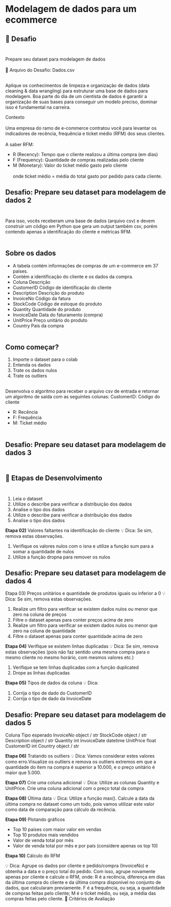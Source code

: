 # Modelagem de dados para um ecommerce

## 🚀 Desafio <br><br>
Prepare seu dataset para modelagem de dados <br><br>
📎 Arquivo do Desafio: Dados.csv <br><br>

Aplique os conhecimentos de limpeza e organização de dados 
(data cleaning & data wrangling) para estruturar uma base de
dados para modelagem. Boa parte do dia de um cientista de
dados é garantir a organização de suas bases para conseguir
um modelo preciso, dominar isso é fundamental na carreira.


Contexto <br><br>
Uma empresa do ramo de e-commerce contratou você para levantar os
indicadores de recência, frequência e ticket médio (RFM) dos seus clientes. <br><br>
A saber RFM:
- R (Recency): Tempo que o cliente realizou a última compra (em dias)
- F (Frequency): Quantidade de compras realizadas pelo cliente
- M (Monetary): Valor do ticket médio gasto pelo cliente <br><br>
onde ticket médio = média do total gasto por pedido para cada cliente.


## Desafio: Prepare seu dataset para modelagem de dados 2 <br><br>
Para isso, vocês receberam uma base de dados (arquivo csv) e devem construir
um código em Python que gera um output também csv, porém contendo apenas a
identificação do cliente e métricas RFM. <br><br>


## Sobre os dados
- A tabela contém informações de compras de um e-commerce em 37 países. 
- Contém a identificação do cliente e os dados da compra.
- Coluna Descrição
- CustomerID Código de identificação do cliente
- Description Descrição do produto
- InvoiceNo Código da fatura
- StockCode Código de estoque do produto
- Quantity Quantidade do produto
- InvoiceDate Data do faturamento (compra)
- UnitPrice Preço unitário do produto
- Country País da compra <br><br>


## Como começar?
1. Importe o dataset para o colab
2. Entenda os dados
3. Trate os dados nulos
4. Trate os outliers <br><br>


Desenvolva o algoritmo para receber o arquivo csv de entrada e retornar um
algoritmo de saída com as seguintes colunas:
CustomerID: Código do cliente
- R: Recência
- F: Frequência
- M: Ticket médio<br><br>


## Desafio: Prepare seu dataset para modelagem de dados 3 <br><br>
## 🎯 Etapas de Desenvolvimento <br><br>

1. Leia o dataset
2. Utilize o describe para verificar a distribuição dos dados
3. Analise o tipo dos dados
4. Utilize o describe para verificar a distribuição dos dados
5. Analise o tipo dos dados
   
**Etapa 02)** Valores faltantes na identificação do cliente
💡 Dica: Se sim, remova estas observações.
1. Verifique os valores nulos com o isna e utilize a função sum para a
somar a quantidade de nulos
2. Utilize a função dropna para remover os nulos

   
## Desafio: Prepare seu dataset para modelagem de dados 4
Etapa 03) Preços unitários e quantidade de produtos
iguais ou inferior a 0
💡 Dica: Se sim, remova estas observações.
1. Realize um filtro para verificar se existem dados nulos ou menor que
zero na coluna de preços
2. Filtre o dataset apenas para conter preços acima de zero
3. Realize um filtro para verificar se existem dados nulos ou menor que
zero na coluna de quantidade
4. Filtre o dataset apenas para conter quantidade acima de zero

   
**Etapa 04)** Verifique se existem linhas duplicadas
💡 Dica: Se sim, remova estas observações (pois não faz sentido uma
mesma compra para o mesmo cliente no mesmo horário, com mesmos
valores etc.)
1. Verifique se tem linhas duplicadas com a função duplicated
2. Drope as linhas duplicadas

   
**Etapa 05)** Tipos de dados da coluna
💡 Dica:
1. Corrija o tipo de dado do CustomerID
2. Corrija o tipo de dado da InvoiceDate

   
## Desafio: Prepare seu dataset para modelagem de dados 5
Coluna Tipo esperado
InvoiceNo object / str
StockCode object / str
Description object / str
Quantity int
InvoiceDate datetime
UnitPrice float
CustomerID int
Country object / str


**Etapa 06)** Tratando os outliers
💡 Dica: Vamos considerar estes valores como erro.Visualize os outliers e
remova os outliers extremos em que a quantidade do item na compra é
superior a 10.000, e o preço unitário é maior que 5.000.


**Etapa 07)** Crie uma coluna adicional
💡 Dica: Utilize as colunas Quantity e UnitPrice. Crie uma coluna adicional
com o preço total da compra


**Etapa 08)** Última data
💡 Dica: Utilize a função max(). Calcule a data da última compra no
dataset como um todo, pois vamos utilizar este valor como data de
comparação para cálculo da recência.


**Etapa 09)** Plotando gráficos
- Top 10 países com maior valor em vendas
- Top 10 produtos mais vendidos
- Valor de venda total por mês
- Valor de venda total por mês e por país (considere apenas os top 10)


**Etapa 10)** Cálculo do RFM

💡 Dica: Agrupe os dados por cliente e pedido/compra (InvoiceNo) e
obtenha a data e o preço total do pedido.
Com isso, agrupe novamente apenas por cliente e calcule o RFM, onde:
R é a recência, diferença em dias da última compra do cliente e da
última compra disponível no conjunto de dados, que calcularam
previamente.
F é a frequência, ou seja, a quantidade de compras feitas pelo
cliente;
M é o ticket médio, ou seja, a média das compras feitas pelo cliente.
📝 Critérios de Avaliação



